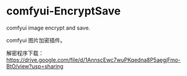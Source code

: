 # comfyui-EncryptSave
comfyui image encrypt and save.

comfyui 图片加密插件。

解密程序下载：https://drive.google.com/file/d/1AnnscEwc7wuPKqedna8P5aegjFmo-BtO/view?usp=sharing
